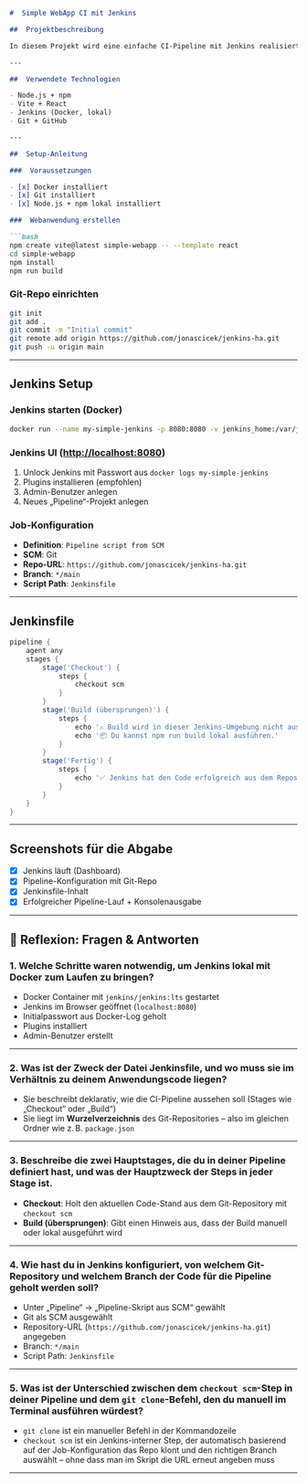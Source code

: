 ````markdown
#  Simple WebApp CI mit Jenkins

##  Projektbeschreibung

In diesem Projekt wird eine einfache CI-Pipeline mit Jenkins realisiert. Ziel ist es, den Quellcode einer React-Vite-Webanwendung über Jenkins zu clonen und eine (symbolische) Build-Stufe durchzuführen. Aufgrund von Einschränkungen im Jenkins-Docker-Setup wurde der eigentliche Build nicht im Jenkins-Container, sondern lokal durchgeführt. Jenkins dient hier der CI-Automatisierung, Codeprüfung und Integration mit dem Git-Repository.

---

##  Verwendete Technologien

- Node.js + npm
- Vite + React
- Jenkins (Docker, lokal)
- Git + GitHub

---

##  Setup-Anleitung

###  Voraussetzungen

- [x] Docker installiert
- [x] Git installiert
- [x] Node.js + npm lokal installiert

###  Webanwendung erstellen

```bash
npm create vite@latest simple-webapp -- --template react
cd simple-webapp
npm install
npm run build
````

###  Git-Repo einrichten

```bash
git init
git add .
git commit -m "Initial commit"
git remote add origin https://github.com/jonascicek/jenkins-ha.git
git push -u origin main
```

---

##  Jenkins Setup

###  Jenkins starten (Docker)

```bash
docker run --name my-simple-jenkins -p 8080:8080 -v jenkins_home:/var/jenkins_home jenkins/jenkins:lts
```

###  Jenkins UI ([http://localhost:8080](http://localhost:8080))

1. Unlock Jenkins mit Passwort aus `docker logs my-simple-jenkins`
2. Plugins installieren (empfohlen)
3. Admin-Benutzer anlegen
4. Neues „Pipeline“-Projekt anlegen

###  Job-Konfiguration

* **Definition**: `Pipeline script from SCM`
* **SCM**: Git
* **Repo-URL**: `https://github.com/jonascicek/jenkins-ha.git`
* **Branch**: `*/main`
* **Script Path**: `Jenkinsfile`

---

##  Jenkinsfile

```groovy
pipeline {
    agent any
    stages {
        stage('Checkout') {
            steps {
                checkout scm
            }
        }
        stage('Build (übersprungen)') {
            steps {
                echo '⚠️ Build wird in dieser Jenkins-Umgebung nicht ausgeführt.'
                echo '📦 Du kannst npm run build lokal ausführen.'
            }
        }
        stage('Fertig') {
            steps {
                echo '✅ Jenkins hat den Code erfolgreich aus dem Repository geladen.'
            }
        }
    }
}
```

---

##  Screenshots für die Abgabe

* [x] Jenkins läuft (Dashboard)
* [x] Pipeline-Konfiguration mit Git-Repo
* [x] Jenkinsfile-Inhalt
* [x] Erfolgreicher Pipeline-Lauf + Konsolenausgabe

---

## 💬 Reflexion: Fragen & Antworten

### 1. Welche Schritte waren notwendig, um Jenkins lokal mit Docker zum Laufen zu bringen?

* Docker Container mit `jenkins/jenkins:lts` gestartet
* Jenkins im Browser geöffnet (`localhost:8080`)
* Initialpasswort aus Docker-Log geholt
* Plugins installiert
* Admin-Benutzer erstellt

---

### 2. Was ist der Zweck der Datei Jenkinsfile, und wo muss sie im Verhältnis zu deinem Anwendungscode liegen?

* Sie beschreibt deklarativ, wie die CI-Pipeline aussehen soll (Stages wie „Checkout“ oder „Build“)
* Sie liegt im **Wurzelverzeichnis** des Git-Repositories – also im gleichen Ordner wie z. B. `package.json`

---

### 3. Beschreibe die zwei Hauptstages, die du in deiner Pipeline definiert hast, und was der Hauptzweck der Steps in jeder Stage ist.

* **Checkout**: Holt den aktuellen Code-Stand aus dem Git-Repository mit `checkout scm`
* **Build (übersprungen)**: Gibt einen Hinweis aus, dass der Build manuell oder lokal ausgeführt wird

---

### 4. Wie hast du in Jenkins konfiguriert, von welchem Git-Repository und welchem Branch der Code für die Pipeline geholt werden soll?

* Unter „Pipeline“ → „Pipeline-Skript aus SCM“ gewählt
* Git als SCM ausgewählt
* Repository-URL (`https://github.com/jonascicek/jenkins-ha.git`) angegeben
* Branch: `*/main`
* Script Path: `Jenkinsfile`

---

### 5. Was ist der Unterschied zwischen dem `checkout scm`-Step in deiner Pipeline und dem `git clone`-Befehl, den du manuell im Terminal ausführen würdest?

* `git clone` ist ein manueller Befehl in der Kommandozeile
* `checkout scm` ist ein Jenkins-interner Step, der automatisch basierend auf der Job-Konfiguration das Repo klont und den richtigen Branch auswählt – ohne dass man im Skript die URL erneut angeben muss

---
